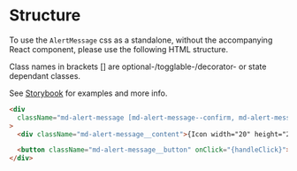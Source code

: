 # Structure

To use the `AlertMessage` css as a standalone, without the accompanying React component, please use the following HTML structure.

Class names in brackets [] are optional-/togglable-/decorator- or state dependant classes.

See [Storybook](https://miljodir.github.io/md-components) for examples and more info.

```html
<div
  className="md-alert-message [md-alert-message--confirm, md-alert-message--warning, md-alert-message--error, md-alert-message--fullWidth]"
>
  <div className="md-alert-message__content">{Icon width="20" height="20"} {label}</div>

  <button className="md-alert-message__button" onClick="{handleClick}">{Icon width="16" height="16"}</button>
</div>
```
